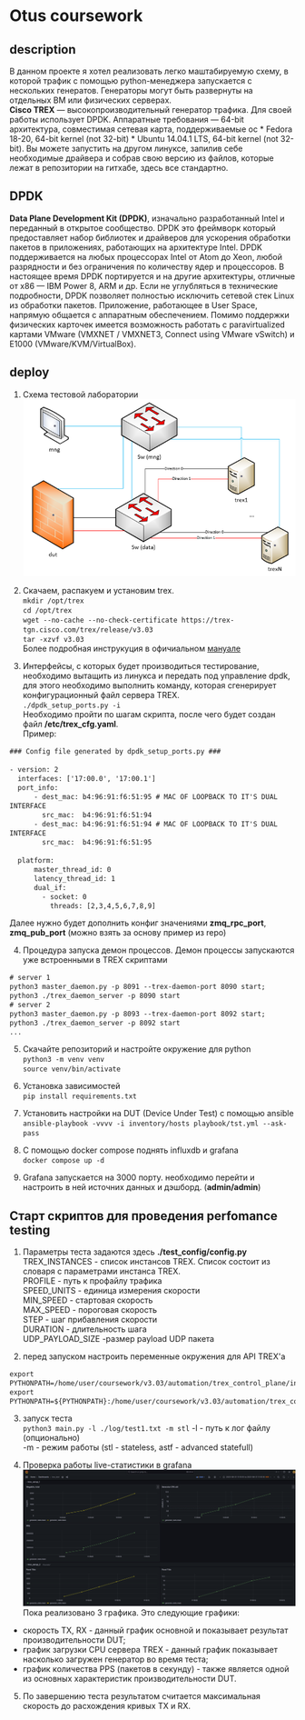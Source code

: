 # Otus coursework

## description
В данном проекте я хотел реализовать легко маштабируемую схему, в которой трафик с помощью python-менеджера запускается с нескольких генератов. Генераторы могут быть развернуты на отдельных ВМ или физических серверах.\
__Cisco TREX__ — высокопроизводительный генератор трафика. Для своей работы использует DPDK. Аппаратные требования — 64-bit архитектура, совместимая сетевая карта, поддерживаемые ос * Fedora 18-20, 64-bit kernel (not 32-bit) * Ubuntu 14.04.1 LTS, 64-bit kernel (not 32-bit). Вы можете запустить на другом линуксе, запилив себе необходимые драйвера и собрав свою версию из файлов, которые лежат в репозитории на гитхабе, здесь все стандартно.

## DPDK
__Data Plane Development Kit (DPDK)__, изначально разработанный Intel и переданный в открытое сообщество.
DPDK это фреймворк который предоставляет набор библиотек и драйверов для ускорения обработки пакетов в приложениях, работающих на архитектуре Intel. DPDK поддерживается на любых процессорах Intel от Atom до Xeon, любой разрядности и без ограничения по количеству ядер и процессоров. В настоящее время DPDK портируется и на другие архитектуры, отличные от x86 — IBM Power 8, ARM и др.
Если не углубляться в технические подробности, DPDK позволяет полностью исключить сетевой стек Linux из обработки пакетов. Приложение, работающее в User Space, напрямую общается с аппаратным обеспечением.
Помимо поддержки физических карточек имеется возможность работать с paravirtualized картами VMware (VMXNET /
VMXNET3, Connect using VMware vSwitch) и E1000 (VMware/KVM/VirtualBox).

## deploy
1. Схема тестовой лаборатории
![SCHEME!](https://github.com/ckamone/otus_pro_coursework/blob/master/doc/images/scheme.png)

2. Скачаем, распакуем и установим trex.\
`mkdir /opt/trex`\
`cd /opt/trex`\
`wget --no-cache --no-check-certificate https://trex-tgn.cisco.com/trex/release/v3.03`\
`tar -xzvf v3.03`\
Более подробная инструкуция в офичиальном [мануале](https://trex-tgn.cisco.com/trex/doc/trex_manual.html#_download_and_installation)

3. Интерфейсы, с которых будет производиться тестирование, необходимо вытащить из линукса и передать под управление dpdk, для этого необходимо выполнить команду, которая сгенерирует конфигурационный файл сервера TREX.\
`./dpdk_setup_ports.py -i`\
Необходимо пройти по шагам скрипта, после чего будет создан файл __/etc/trex_cfg.yaml__.\
Пример:
```
### Config file generated by dpdk_setup_ports.py ###

- version: 2
  interfaces: ['17:00.0', '17:00.1']
  port_info:
      - dest_mac: b4:96:91:f6:51:95 # MAC OF LOOPBACK TO IT'S DUAL INTERFACE
        src_mac:  b4:96:91:f6:51:94
      - dest_mac: b4:96:91:f6:51:94 # MAC OF LOOPBACK TO IT'S DUAL INTERFACE
        src_mac:  b4:96:91:f6:51:95

  platform:
      master_thread_id: 0
      latency_thread_id: 1
      dual_if:
        - socket: 0
          threads: [2,3,4,5,6,7,8,9]
```
Далее нужно будет дополнить конфиг значениями __zmq_rpc_port__, __zmq_pub_port__ (можно взять за основу пример из repo)

4. Процедура запуска демон процессов. Демон процессы запускаются уже встроенными в TREX скриптами
```
# server 1
python3 master_daemon.py -p 8091 --trex-daemon-port 8090 start;
python3 ./trex_daemon_server -p 8090 start 
# server 2
python3 master_daemon.py -p 8093 --trex-daemon-port 8092 start;
python3 ./trex_daemon_server -p 8092 start 
...
```

5. Скачайте репозиторий и настройте окружение для python\
`python3 -m venv venv`\
`source venv/bin/activate`

6. Установка зависимостей\
`pip install requirements.txt`

7. Установить настройки на DUT (Device Under Test) с помощью ansible\
`ansible-playbook -vvvv -i inventory/hosts playbook/tst.yml --ask-pass`

8. С помощью docker compose поднять influxdb и grafana\
`docker compose up -d`

9. Grafana запускается на 3000 порту. необходимо перейти и настроить в ней источних данных и дэшборд. (__admin/admin__)

## Старт скриптов для проведения perfomance testing
1. Параметры теста задаются здесь __./test_config/config.py__\
TREX_INSTANCES - список инстансов TREX. Список состоит из словаря с параметрами инстанса TREX.\
PROFILE - путь к профайлу трафика\
SPEED_UNITS - единица измерения скорости\
MIN_SPEED - стартовая скорость\
MAX_SPEED - пороговая скорость\
STEP - шаг прибавления скорости\
DURATION - длительность шага\
UDP_PAYLOAD_SIZE -размер payload UDP пакета

2. перед запуском настроить переменные окружения для API TREX'а
```
export PYTHONPATH=/home/user/coursework/v3.03/automation/trex_control_plane/interactive/;
export PYTHONPATH=${PYTHONPATH}:/home/user/coursework/v3.03/automation/trex_control_plane/stf
```

3. запуск теста\
`python3 main.py -l ./log/test1.txt -m stl`
-l - путь к лог файлу (опционально)\
-m - режим работы (stl - stateless, astf - advanced statefull)

4. Проверка работы live-статистики в grafana
![SCHEME!](https://github.com/ckamone/otus_pro_coursework/blob/master/doc/images/grafana_example2.png)
Пока реализовано 3 графика. 
Это следующие графики:
- скорость TX, RX - данный график основной и показывает результат производительности DUT;
- график загрузки CPU сервера TREX - данный график показывает насколько загружен генератор во время теста;
- график количества PPS (пакетов в секунду) - также является одной из основных характеристик производительности DUT.

5. По завершению теста результатом считается максимальная скорость до расхождения кривых TX и RX.
